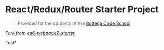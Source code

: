 # React/Redux/Router Starter Project

> Provided for the students of the [Bottega Code School](https://bottega.tech/)

_Fork from [es6-webpack2-starter](https://github.com/micooz/es6-webpack2-starter)_

Test\*
